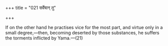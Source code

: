 +++
title = "021 सर्वेषान् तु"

+++

If on the other hand he practises vice for the most part, and virtue only in a small degree,—then, becoming deserted by those substances, he suffers the torments inflicted by Yama.—(21)
